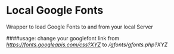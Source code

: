 # Local Google Fonts
Wrapper to load Google Fonts to and from your local Server

####usage:
change your googlefont link from *https://fonts.googleapis.com/css?XYZ* to */gfonts/gfonts.php?XYZ*
